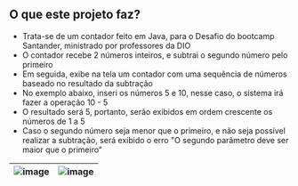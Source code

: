 ##  O que este projeto faz?

- Trata-se de um contador feito em Java, para o Desafio do bootcamp Santander, ministrado por professores da DIO
- O contador recebe 2 números inteiros, e subtrai o segundo número pelo primeiro
- Em seguida, exibe na tela um contador com uma sequência de números baseado no resultado da subtração
- No exemplo abaixo, inseri os números 5 e 10, nesse caso, o sistema irá fazer a operação 10 - 5
- O resultado será 5, portanto, serão exibidos em ordem crescente os números de 1 a 5
- Caso o segundo número seja menor que o primeiro, e não seja possível realizar a subtração, será exibido o erro "O segundo parâmetro deve ser maior que o primeiro"

|![image](https://github.com/karenrodriguesx/Java-Projects/assets/97055846/a2b7edb9-0fea-4bfb-a539-4514121d383d) | ![image](https://github.com/karenrodriguesx/Java-Projects/assets/97055846/3d3942a2-6b2c-4f14-b354-81c73a1a556d)|
|----------|----------|
